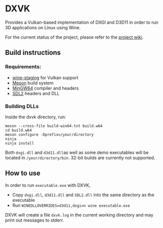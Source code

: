 # DXVK

Provides a Vulkan-based implementation of DXGI and D3D11 in order to run 3D applications on Linux using Wine.

For the current status of the project, please refer to the [project wiki](https://github.com/doitsujin/dxvk/wiki).

## Build instructions

### Requirements:
- [wine-staging](https://wine-staging.com/) for Vulkan support
- [Meson](http://mesonbuild.com/) build system
- [MinGW64](http://mingw-w64.org/) compiler and headers
- [SDL2](https://www.libsdl.org/) headers and DLL

### Building DLLs
Inside the dxvk directory, run:
```
meson --cross-file build-win64.txt build.w64
cd build.w64
meson configure -Dprefix=/your/directory
ninja
ninja install
```

Both `dxgi.dll` and `d3d11.dll`as well as some demo executables will be located in `/your/directory/bin`. 32-bit builds are currently not supported.

## How to use
In order to run `executable.exe` with DXVK,
* Copy `dxgi.dll`, `d3d11.dll` and `SDL2.dll` into the same directory as the executable
* Run `WINEDLLOVERRIDES=d3d11,dxgi=n wine executable.exe`

DXVK will create a file `dxvk.log` in the current working directory and may print out messages to stderr.
